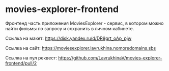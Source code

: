 # movies-explorer-frontend
Фронтенд часть приложения MoviesExplorer - сервис, в котором можно найти фильмы по запросу и сохранить в личном кабинете.

Ссылка на макет:
https://disk.yandex.ru/d/DR8grt_oAp_pjw

Ссылка на сайт:
https://moviesexplorer.lavrukhina.nomoredomains.sbs

Ссылка на пул реквест:
https://github.com/LavrukhinaV/movies-explorer-frontend/pull/2
